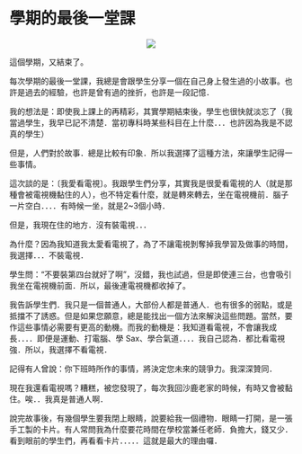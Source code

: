 # 學期的最後一堂課 

<div style="clear: both; text-align: center;"><a href="http://1.bp.blogspot.com/-s2tFrPHOFzM/VhPk1eBLFLI/AAAAAAAAMrg/1Uq9I1LehxE/s1600/pic-0246.jpg" style="margin-left: 1em; margin-right: 1em;"><img border="0" src="http://1.bp.blogspot.com/-s2tFrPHOFzM/VhPk1eBLFLI/AAAAAAAAMrg/1Uq9I1LehxE/s1600/pic-0246.jpg"/></a></div>
<p>這個學期，又結束了。</p>
<p>每次學期的最後一堂課，我總是會跟學生分享一個在自己身上發生過的小故事。也許是過去的經驗，也許是曾有過的挫折，也許是一段記憶．</p>
<p>我的想法是：即使我上課上的再精彩，其實學期結束後，學生也很快就淡忘了（我當過學生，我早已記不清楚．當初專科時某些科目在上什麼．．．也許因為我是不認真的學生）<a name="more"></a></p>
<p>但是，人們對於故事．總是比較有印象．所以我選擇了這種方法，來讓學生記得一些事情。</p>
<p>這次談的是：〔我愛看電視〕。我跟學生們分享，其實我是很愛看電視的人（就是那種會被電視機黏住的人），也不特定看什麼，就是轉來轉去，坐在電視機前．腦子一片空白．．．．有時候一坐，就是2~3個小時．</p>
<p>但是，我現在住的地方．沒有裝電視．．．</p>
<p>為什麼？因為我知道我太愛看電視了，為了不讓電視剝奪掉我學習及做事的時間，我選擇．．．不裝電視．</p>
<p>學生問：“不要裝第四台就好了啊”，沒錯，我也試過，但是即使連三台，也會吸引我坐在電視機前面．所以，最後連電視機都收掉了。</p>
<p>我告訴學生們．我只是一個普通人，大部份人都是普通人．也有很多的弱點，或是抵擋不了誘惑。但是如果您願意，總是能找出一個方法來解決這些問題。當然，要作這些事情必需要有更高的動機。而我的動機是：我知道看電視，不會讓我成長．．．．即便是運動、打電腦、學 Sax、學合氣道．．．．我自己認為．都比看電視強．所以，我選擇不看電視．</p>
<p>記得有人曾說：你下班時所作的事情，將決定您未來的競爭力。我深深贊同．</p>
<p>現在我還看電視嗎？糟糕，被您發現了，每次我回沙鹿老家的時候，有時又會被黏住。唉．．我真是普通人啊．</p>
<p>說完故事後，有幾個學生要我閉上眼睛，說要給我一個禮物．眼睛一打開，是一張手工製的卡片。有人常問我為什麼要花時間在學校當兼任老師．負擔大，錢又少．看到眼前的學生們，再看看卡片．．．．．這就是最大的理由囉．</p>